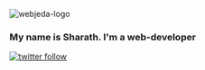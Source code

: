![webjeda-logo](https://user-images.githubusercontent.com/8033084/134289622-857c4dc8-14c0-499f-9505-fc4b0d7bd4f5.png)

### My name is Sharath. I'm a web-developer


[![twitter follow](https://img.shields.io/badge/twitter-follow-blue?logo=twitter&style=for-the-badge)](https://twitter.com/webjeda)
